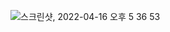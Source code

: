 ![스크린샷, 2022-04-16 오후 5 36 53](https://user-images.githubusercontent.com/84856055/163668399-6391e4f4-c810-4f43-a62c-a731ad4568d6.png)
